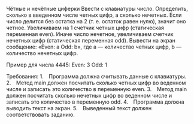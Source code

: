 Чётные и нечётные циферки
Ввести с клавиатуры число. Определить, сколько в введенном числе четных цифр, а сколько нечетных.
Если число делится без остатка на 2 (т. е. остаток равен нулю), значит оно четное.
Увеличиваем на 1 счетчик четных цифр (статическая переменная even).
Иначе число нечетное, увеличиваем счетчик нечетных цифр (статическая переменная odd).
Вывести на экран сообщение: «Even: а Odd: b», где а — количество четных цифр, b — количество нечетных цифр.

Пример для числа 4445:
Even: 3 Odd: 1


Требования:
1. Программа должна считывать данные с клавиатуры.
2. Метод main должен посчитать сколько четных цифр во веденном числе и записать это количество в переменную even.
3. Метод main должен посчитать сколько нечетных цифр во веденном числе и записать это количество в переменную odd.
4. Программа должна выводить текст на экран.
5. Выведенный текст должен соответствовать заданию.